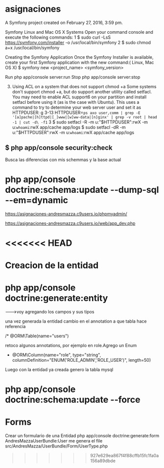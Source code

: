 asignaciones
============

A Symfony project created on February 27, 2016, 3:59 pm.

Symfony
Linux and Mac OS X Systems
Open your command console and execute the following commands:
1 $ sudo curl -LsS https://symfony.com/installer -o /usr/local/bin/symfony
2 $ sudo chmod a+x /usr/local/bin/symfony


Creating the Symfony Application
Once the Symfony Installer is available, create your first Symfony application with the new command:( Linux, Mac OS X)
 $ symfony new <project_name> <symfony_version>


Run
php app/console server:run
Stop
php app/console server:stop

3. Using ACL on a system that does not support chmod +a
Some systems don't support chmod +a, but do support another utility called setfacl. You may
need to enable ACL support6 on your partition and install setfacl before using it (as is the case with
Ubuntu). This uses a command to try to determine your web server user and set it as HTTPDUSER:
g 3-13
  HTTPDUSER=`ps axo user,comm | grep -E '[a]pache|[h]ttpd|[_]www|[w]ww-data|[n]ginx'
 | grep -v root | head -1 | cut -d\ -f1`
3 $ sudo setfacl -R -m u:"$HTTPDUSER":rwX -m u:`whoami`:rwX app/cache app/logs
$ sudo setfacl -dR -m u:"$HTTPDUSER":rwX -m u:`whoami`:rwX app/cache app/logs


$ php app/console security:check
--------------------

Busca las diferencias con mis schemmas y la base actual
# php app/console doctrine:schema:update --dump-sql --em=dynamic



https://asignaciones-andresmazza.c9users.io/phpmyadmin/

https://asignaciones-andresmazza.c9users.io/web/app_dev.php


<<<<<<< HEAD
=======
Creacion de la entidad
======================

# php app/console doctrine:generate:entity

--->voy agregando los campos y sus tipos

 una vez generada la entidad cambio en el annotation a que tabla hace referencia

 /* @ORM\Table(name="users")

retoco algunos annotations, por ejemplo en role.Agrego un Enum

* @ORM\Column(name="role", type="string", columnDefinition="ENUM('ROLE_ADMIN','ROLE_USER')", length=50)

Luego con la entidad ya creada genero la tabla mysql

# php app/console doctrine:schema:update --force

Forms
=====
Crear un formulario de una Entidad
php app/console doctrine:generate:form AndresMazzaUserBundle:User
  me genera el file src/AndresMazza/UserBundle/Form/UserType.php
>>>>>>> 927e629ea867f4f88cffb15fc1fa0a156a89dbde
